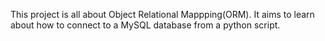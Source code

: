 This project is all about Object Relational Mappping(ORM).
It aims to learn about how to connect to a MySQL database from a python script.

